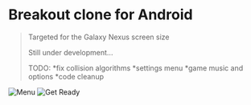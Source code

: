 Breakout clone for Android
==========================

>Targeted for the Galaxy Nexus screen size
>
>Still under development...
>
>TODO:
  *fix collision algorithms
  *settings menu
  *game music and options
  *code cleanup

![Menu](https://raw.github.com/dhbikoff/AndroidBreakoutScala/master/screenshots/menu1.png) ![Get Ready](https://raw.github.com/dhbikoff/AndroidBreakoutScala/master/screenshots/ready1.png)

